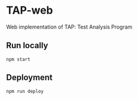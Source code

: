 # TAP-web
Web implementation of TAP: Test Analysis Program

## Run locally
```
npm start
```

## Deployment
```
npm run deploy
```
